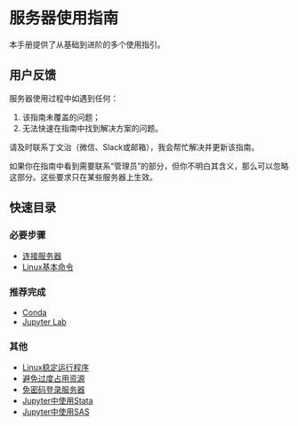 # 服务器使用指南

本手册提供了从基础到进阶的多个使用指引。

## 用户反馈

服务器使用过程中如遇到任何：

1. 该指南未覆盖的问题；
2. 无法快速在指南中找到解决方案的问题。

请及时联系丁文治（微信、Slack或邮箱），我会帮忙解决并更新该指南。

如果你在指南中看到需要联系“管理员”的部分，但你不明白其含义，那么可以忽略这部分。这些要求只在某些服务器上生效。



## 快速目录

### 必要步骤

- [连接服务器](/01-connect/win/)
- [Linux基本命令](/08-linux/basic/)

### 推荐完成

- [Conda](/02-conda/install/)
- [Jupyter Lab](/03-jupyter/install)

### 其他

- [Linux稳定运行程序](/08-linux/screen/)
- [避免过度占用资源](/08-linux/smem/)
- [免密码登录服务器](/08-linux/pubkey/)
- [Jupyter中使用Stata](/04-stata/jupyter/)
- [Jupyter中使用SAS](/05-sas/jupyter/)

